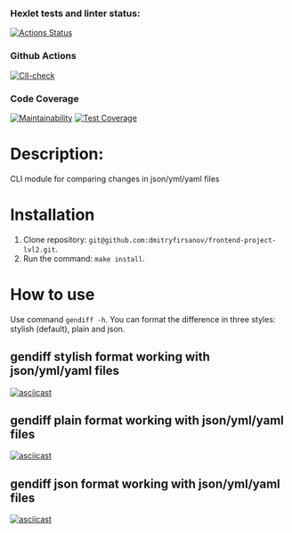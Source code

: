### Hexlet tests and linter status:
[![Actions Status](https://github.com/dmitryfirsanov/frontend-project-lvl2/workflows/hexlet-check/badge.svg)](https://github.com/dmitryfirsanov/frontend-project-lvl2/actions)
### Github Actions
[![ClI-check](https://github.com/dmitryfirsanov/frontend-project-lvl2/actions/workflows/gendiff-github-actions.yml/badge.svg)](https://github.com/dmitryfirsanov/frontend-project-lvl2/actions/workflows/gendiff-github-actions.yml)
### Code Coverage
[![Maintainability](https://api.codeclimate.com/v1/badges/4382fd8964f087016d73/maintainability)](https://codeclimate.com/github/dmitryfirsanov/frontend-project-lvl2/maintainability)
[![Test Coverage](https://api.codeclimate.com/v1/badges/4382fd8964f087016d73/test_coverage)](https://codeclimate.com/github/dmitryfirsanov/frontend-project-lvl2/test_coverage)
# Description:
CLI module for comparing changes in json/yml/yaml files
# Installation
1. Clone repository: `git@github.com:dmitryfirsanov/frontend-project-lvl2.git`.
2. Run the command: `make install`.
# How to use
Use command `gendiff -h`.
You can format the difference in three styles: stylish (default), plain and json.
## gendiff stylish format working with json/yml/yaml files
[![asciicast](https://asciinema.org/a/itat9DqXYnKssK9sUzcQSRRyO.svg)](https://asciinema.org/a/itat9DqXYnKssK9sUzcQSRRyO)
## gendiff plain format working with json/yml/yaml files
[![asciicast](https://asciinema.org/a/lMVLYv33VjNgyTEAOxNAlYNmF.svg)](https://asciinema.org/a/lMVLYv33VjNgyTEAOxNAlYNmF)
## gendiff json format working with json/yml/yaml files
[![asciicast](https://asciinema.org/a/821X0TsMAgNVVwmzpIzYT8o60.svg)](https://asciinema.org/a/821X0TsMAgNVVwmzpIzYT8o60)